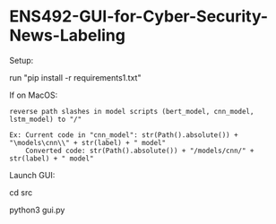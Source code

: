 # ENS492-GUI-for-Cyber-Security-News-Labeling

Setup:

  run "pip install -r requirements1.txt"

  If on MacOS:
  
    reverse path slashes in model scripts (bert_model, cnn_model, lstm_model) to "/"

    Ex: Current code in "cnn_model": str(Path().absolute()) + "\models\cnn\\" + str(label) + " model"
        Converted code: str(Path().absolute()) + "/models/cnn/" + str(label) + " model"

Launch GUI:

  cd src
  
  python3 gui.py

